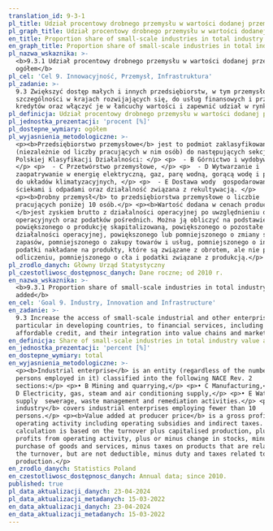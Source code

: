 ```yaml
---
translation_id: 9-3-1
pl_title: Udział procentowy drobnego przemysłu w wartości dodanej przemysłu ogółem
pl_graph_title: Udział procentowy drobnego przemysłu w wartości dodanej przemysłu ogółem
en_title: Proportion share of small-scale industries in total industry value added
en_graph_title: Proportion share of small-scale industries in total industry value added
pl_nazwa_wskaznika: >-
  <b>9.3.1 Udział procentowy drobnego przemysłu w wartości dodanej przemysłu
  ogółem</b>
pl_cel: 'Cel 9. Innowacyjność, Przemysł, Infrastruktura'
pl_zadanie: >-
  9.3 Zwiększyć dostęp małych i innych przedsiębiorstw, w tym przemysłowych, w
  szczególności w krajach rozwijających się, do usług finansowych i przystępnych
  kredytów oraz włączyć je w łańcuchy wartości i zapewnić udział w rynku.
pl_definicja: Udział procentowy drobnego przemysłu w wartości dodanej przemysłu ogółem.
pl_jednostka_prezentacji: 'procent [%]'
pl_dostepne_wymiary: ogółem
pl_wyjasnienia_metodologiczne: >-
  <p><b>Przedsiębiorstwo przemysłowe</b> jest to podmiot zaklasyfikowany
  (niezależnie od liczby pracujących w nim osób) do następujących sekcji według
  Polskiej Klasyfikacji Działalności: </p> <p>  - B Górnictwo i wydobywanie,
  </p> <p>  - C Przetwórstwo przemysłowe, </p> <p>  - D Wytwarzanie i
  zaopatrywanie w energię elektryczną, gaz, parę wodną, gorącą wodę i powietrze
  do układów klimatyzacyjnych, </p> <p>  - E Dostawa wody  gospodarowanie
  ściekami i odpadami oraz działalność związana z rekultywacją. </p>
  <p><b>Drobny przemysł</b> to przedsiębiorstwa przemysłowe o liczbie
  pracujących poniżej 10 osób.</p> <p><b>Wartość dodana w cenach producenta
  </b>jest zyskiem brutto z działalności operacyjnej po uwzględnieniu dotacji
  operacyjnych oraz podatków pośrednich. Można ją obliczyć na podstawie obrotu
  powiększonego o produkcję skapitalizowaną, powiększonego o pozostałe zyski z
  działalności operacyjnej, powiększonego lub pomniejszonego o zmiany stanu
  zapasów, pomniejszonego o zakupy towarów i usług, pomniejszonego o inne
  podatki nakładane na produkty, które są związane z obrotem, ale nie podlegają
  odliczeniu, pomniejszonego o cła i podatki związane z produkcją.</p>
pl_zrodlo_danych: Główny Urząd Statystyczny
pl_czestotliwosc_dostępnosc_danych: Dane roczne; od 2010 r.
en_nazwa_wskaznika: >-
  <b>9.3.1 Proportion share of small-scale industries in total industry value
  added</b>
en_cel: 'Goal 9. Industry, Innovation and Infrastructure'
en_zadanie: >-
  9.3 Increase the access of small-scale industrial and other enterprises, in
  particular in developing countries, to financial services, including
  affordable credit, and their integration into value chains and markets
en_definicja: Share of small-scale industries in total industry value added.
en_jednostka_prezentacji: 'percent [%]'
en_dostepne_wymiary: total
en_wyjasnienia_metodologiczne: >-
  <p><b>Industrial enterprise</b> is an entity (regardless of the number of
  persons employed in it) classified into the following NACE Rev. 2
  sections:</p> <p>• B Mining and quarrying,</p> <p>• C Manufacturing,</p> <p>•
  D Electricity, gas, steam and air conditioning supply,</p> <p>• E Water
  supply  sewerage, waste management and remediation activities.</p> <p><b>Small
  industry</b> covers industrial enterprises employing fewer than 10
  persons.</p> <p><b>Value added at producer price</b> is a gross profit from
  operating activity including operating subsidies and indirect taxes. Its
  calculation is based on the turnover plus capitalised production, plus other
  profits from operating activity, plus or minus change in stocks, minus
  purchase of goods and services, minus taxes on products that are related to
  the turnover, but are not deductible, minus duty and taxes related to
  production.</p>
en_zrodlo_danych: Statistics Poland
en_czestotliwosc_dostępnosc_danych: Annual data; since 2010.
published: true
pl_data_aktualizacji_danych: 23-04-2024
pl_data_aktualizacji_metadanych: 15-03-2022
en_data_aktualizacji_danych: 23-04-2024
en_data_aktualizacji_metadanych: 15-03-2022
---
```

